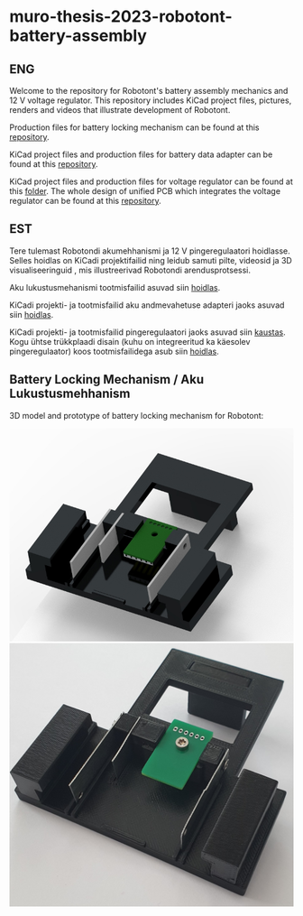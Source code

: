 # muro-thesis-2023-robotont-battery-assembly

## ENG
Welcome to the repository for Robotont's battery assembly mechanics and 12 V voltage regulator. This repository includes KiCad project files, pictures, renders and videos that illustrate development of Robotont.

Production files for battery locking mechanism can be found at this [repository](https://github.com/robotont/robotont-mechanics).

KiCad project files and production files for battery data adapter can be found at this [repository](https://github.com/robotont/robotont-electronics-battery-adapter).

KiCad project files and production files for voltage regulator can be found at this [folder](https://github.com/ut-ims-robotics/muro-thesis-2023-robotont-battery-assembly/tree/main/12V_DC_DC_converter). The whole design of unified PCB which integrates the voltage regulator can be found at this [repository](https://github.com/robotont/robotont-electronics-mainboard).


## EST 
Tere tulemast Robotondi akumehhanismi ja 12 V pingeregulaatori hoidlasse. Selles hoidlas on KiCadi projektifailid ning leidub samuti pilte, videosid ja 3D visualiseeringuid , mis illustreerivad Robotondi arendusprotsessi.

Aku lukustusmehanismi tootmisfailid asuvad siin [hoidlas](https://github.com/robotont/robotont-mechanics).

KiCadi projekti- ja tootmisfailid aku andmevahetuse adapteri jaoks asuvad siin [hoidlas](https://github.com/robotont/robotont-electronics-battery-adapter).

KiCadi projekti- ja tootmisfailid pingeregulaatori jaoks asuvad siin [kaustas](https://github.com/ut-ims-robotics/muro-thesis-2023-robotont-battery-assembly/tree/main/12V_DC_DC_converter). Kogu ühtse trükkplaadi disain (kuhu on integreeritud ka käesolev pingeregulaator) koos tootmisfailidega asub siin [hoidlas](https://github.com/robotont/robotont-electronics-mainboard).


## Battery Locking Mechanism / Aku Lukustusmehhanism
3D model and prototype of battery locking mechanism for Robotont:

![Mechanism 3D model](Renders/locking_mech_render.jpg)
![Final Prototype](Pictures/locking_mech_final_proto.jpg)








